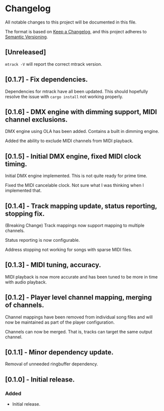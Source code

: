 # Changelog

All notable changes to this project will be documented in this file.

The format is based on [Keep a Changelog](https://keepachangelog.com/en/1.1.0/),
and this project adheres to [Semantic Versioning](https://semver.org/spec/v2.0.0.html).

## [Unreleased]

`mtrack -V` will report the correct mtrack version.

## [0.1.7] - Fix dependencies.

Dependencies for mtrack have all been updated. This should hopefully resolve the issue
with `cargo install` not working properly.

## [0.1.6] - DMX engine with dimming support, MIDI channel exclusions.

DMX engine using OLA has been added. Contains a built in dimming engine.

Added the ability to exclude MIDI channels from MIDI playback.

## [0.1.5] - Initial DMX engine, fixed MIDI clock timing.

Initial DMX engine implemented. This is not quite ready for prime time.

Fixed the MIDI cancelable clock. Not sure what I was thinking when I implemented that.

## [0.1.4] - Track mapping update, status reporting, stopping fix.

(Breaking Change) Track mappings now support mapping to multiple channels.

Status reporting is now configurable.

Address stopping not working for songs with sparse MIDI files.

## [0.1.3] - MIDI tuning, accuracy.

MIDI playback is now more accurate and has been tuned to be more in time with audio
playback.

## [0.1.2] - Player level channel mapping, merging of channels.

Channel mappings have been removed from individual song files and will now be
maintained as part of the player configuration.

Channels can now be merged. That is, tracks can target the same output channel.

## [0.1.1] - Minor dependency update.

Removal of unneeded ringbuffer dependency.

## [0.1.0] - Initial release.

### Added

- Initial release.
